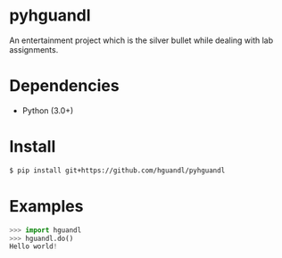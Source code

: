 
# pyhguandl

An entertainment project which is the silver bullet while dealing with lab assignments.

# Dependencies

- Python (3.0+)

# Install

```sh
$ pip install git+https://github.com/hguandl/pyhguandl
```

# Examples

```python
>>> import hguandl
>>> hguandl.do()
Hello world!
```